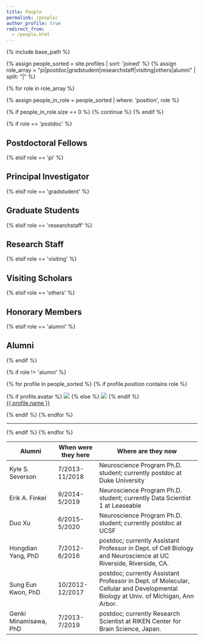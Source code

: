 ```yaml
---
title: People
permalink: /people/
author_profile: true
redirect_from:
  - /people.html
---
```

{% include base_path %}

{% assign people_sorted = site.profiles | sort: 'joined' %}
{% assign role_array = "pi|postdoc|gradstudent|researchstaff|visiting|others|alumni" | split: "|" %}

{% for role in role_array %}

{% assign people_in_role = people_sorted | where: 'position', role %}

<!-- Skip section if there's nobody -->
{% if people_in_role.size == 0 %}
  {% continue %}
{% endif %}

<div class="pos_header">
{% if role == 'postdoc' %}
<h2>Postdoctoral Fellows</h2>
 {% elsif role == 'pi' %}
<h2>Principal Investigator</h2>
 {% elsif role == 'gradstudent' %}
<h2>Graduate Students</h2>
 {% elsif role == 'researchstaff' %}
<h2>Research Staff</h2>
 {% elsif role == 'visiting' %}
<h2>Visiting Scholars</h2>
 {% elsif role == 'others' %}
<h2>Honorary Members</h2>
 {% elsif role == 'alumni' %}
<h2>Alumni</h2>
{% endif %}
</div>


{% if role != 'alumni' %}
<div class="content list people">
  {% for profile in people_sorted %}
    {% if profile.position contains role %}
      <div class="list-item-people">
        <p class="list-post-title">
          {% if profile.avatar %}
            <a href="{{ site.baseurl }}{{ profile.url }}" rel="permalink"><img class="profile-thumbnail" src="{{site.baseurl}}/images/people/{{profile.avatar}}"></a>
          {% else %}
            <a href="{{ site.baseurl }}{{ profile.url }}"><img class="profile-thumbnail" src="http://evansheline.com/wp-content/uploads/2011/02/facebook-Storm-Trooper.jpg"></a>
          {% endif %}
          <br>
          <a class="name" href="{{ site.baseurl }}{{ profile.url }}">{{ profile.name }}</a>
        </p>
      </div>    
    {% endif %}
  {% endfor %}
</div>
<hr>


{% endif %}
{% endfor %}


| Alumni           | When were they here  | Where are they now                             |
| --------         | -------------------- | ---------------------------------------------- |
| Kyle S. Severson | 7/2013-11/2018 | Neuroscience Program Ph.D. student; currently postdoc at Duke University |
| Erik A. Finkel   | 9/2014-5/2019  | Neuroscience Program Ph.D. student; currently Data Scientist 1 at Leaseable |
| Duo Xu           | 6/2015-5/2020  | Neuroscience Program Ph.D. student; currently postdoc at UCSF |
| Hongdian Yang, PhD | 7/2012-6/2016 | postdoc; currently Assistant Professor in Dept. of Cell Biology and Neuroscience at UC Riverside, Riverside, CA. |
| Sung Eun Kwon, PhD | 10/2012-12/2017 | postdoc; currently Assistant Professor in Dept. of Molecular, Cellular and Developmental Biology at Univ. of Michigan, Ann Arbor. |
|  Genki Minamisawa, PhD | 7/2013-7/2019 | postdoc; currently Research Scientist at RIKEN Center for Brain Science, Japan. |

